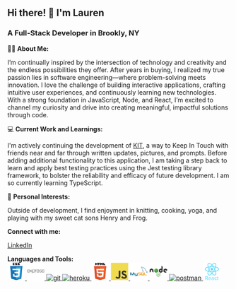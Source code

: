 ## Hi there! 👋 I'm Lauren

### A Full-Stack Developer in Brookly, NY

💁‍♀️ **About Me:** 

I’m continually inspired by the intersection of technology and creativity and the endless possibilities they offer. After years in buying,
I realized my true passion lies in software engineering—where problem-solving meets innovation. I love the challenge of building interactive
applications, crafting intuitive user experiences, and continuously learning new technologies. With a strong foundation in JavaScript, Node,
and React, I’m excited to channel my curiosity and drive into creating meaningful, impactful solutions through code.

💻 **Current Work and Learnings:** 

I'm actively continuing the development of [KIT](https://github.com/i-am-lp/KIT), a way to Keep In Touch with friends near and far through written updates, pictures, and prompts. Before adding additional functionality to this application, I am taking a step back to learn and apply best testing practices using the Jest testing library framework, to bolster the reliability and efficacy of future development. I am so currently learning TypeScript.

🧶 **Personal Interests:**

Outside of development, I find enjoyment in knitting, cooking, yoga, and playing with my sweet cat sons Henry and Frog.

**Connect with me:**

[LinkedIn](https://www.linkedin.com/in/laurenaphillips/)

**Languages and Tools:** <br>
<a href="https://www.w3schools.com/css/">
<img src="https://raw.githubusercontent.com/devicons/devicon/master/icons/css3/css3-original-wordmark.svg" alt="css3" width=40px/>
</a>
<a href="https://express.js">
<img src="https://raw.githubusercontent.com/devicons/devicon/master/icons/express/express-original-wordmark.svg" alt="express" width="40"/>
</a>
<a href="https://git-scm.com/">
<img src="https://camo.githubusercontent.com/ff5301ef7472dbdf522b776167a8af8c326299fe8175e53f6b052bbcc04533e3/68747470733a2f2f7777772e766563746f726c6f676f2e7a6f6e652f6c6f676f732f6769742d73636d2f6769742d73636d2d69636f6e2e737667" alt="git" width="40"/>
</a>
<a href="https://heroku.com"> 
<img src="https://camo.githubusercontent.com/37d18c783eef6f2c2ee36b6cf889e89a00f576c700a1370748d79198fa2358cb/68747470733a2f2f7777772e766563746f726c6f676f2e7a6f6e652f6c6f676f732f6865726f6b752f6865726f6b752d69636f6e2e737667" alt="heroku" width="40"/>
</a>
<a href="https://www.w3.org/html/"> 
<img src="https://raw.githubusercontent.com/devicons/devicon/master/icons/html5/html5-original-wordmark.svg" alt="html5" width="40" />
</a>
<a href="https://developer.mozilla.org/en-US/docs/Web/JavaScript"> 
<img src="https://raw.githubusercontent.com/devicons/devicon/master/icons/javascript/javascript-original.svg" alt="javascript" width="40"/>
</a>
<a href="https://www.mysql.com/"> 
<img src="https://raw.githubusercontent.com/devicons/devicon/master/icons/mysql/mysql-original-wordmark.svg" alt="mysql" width="40"/>
</a>
<a href="https://nodejs.org"> 
<img src="https://raw.githubusercontent.com/devicons/devicon/master/icons/nodejs/nodejs-original-wordmark.svg" alt="nodejs" width="40" />
</a>
<a href="https://postman.com"> 
<img src="https://camo.githubusercontent.com/5c2595c2fcc9ef7ffa97d14f868547d945d5cee65045377c7c34611b5a67c139/68747470733a2f2f7777772e766563746f726c6f676f2e7a6f6e652f6c6f676f732f676574706f73746d616e2f676574706f73746d616e2d69636f6e2e737667" alt="postman" width="40" />
</a>
<a href="https://reactjs.org/"> 
<img src="https://raw.githubusercontent.com/devicons/devicon/master/icons/react/react-original-wordmark.svg" alt="react" width="40" />
</a>

